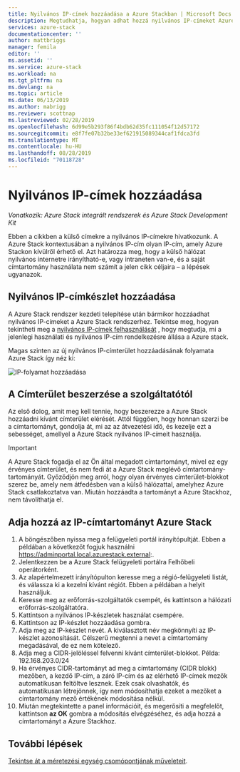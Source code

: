 ```yaml
---
title: Nyilvános IP-címek hozzáadása a Azure Stackban | Microsoft Docs
description: Megtudhatja, hogyan adhat hozzá nyilvános IP-címeket Azure Stackhoz.
services: azure-stack
documentationcenter: ''
author: mattbriggs
manager: femila
editor: ''
ms.assetid: ''
ms.service: azure-stack
ms.workload: na
ms.tgt_pltfrm: na
ms.devlang: na
ms.topic: article
ms.date: 06/13/2019
ms.author: mabrigg
ms.reviewer: scottnap
ms.lastreviewed: 02/28/2019
ms.openlocfilehash: 6d99e5b293f86f4bdb62d35fc111054f12d57172
ms.sourcegitcommit: e8f7fe07b32be33ef621915089344caf1fdca3fd
ms.translationtype: MT
ms.contentlocale: hu-HU
ms.lasthandoff: 08/28/2019
ms.locfileid: "70118728"
---
```

# <a name="add-public-ip-addresses"></a>Nyilvános IP-címek hozzáadása
*Vonatkozik: Azure Stack integrált rendszerek és Azure Stack Development Kit*  

Ebben a cikkben a külső címekre a nyilvános IP-címekre hivatkozunk. A Azure Stack kontextusában a nyilvános IP-cím olyan IP-cím, amely Azure Stackon kívülről érhető el. Azt határozza meg, hogy a külső hálózat nyilvános internetre irányítható-e, vagy intraneten van-e, és a saját címtartomány használata nem számít a jelen cikk céljaira – a lépések ugyanazok.

## <a name="add-a-public-ip-address-pool"></a>Nyilvános IP-címkészlet hozzáadása
A Azure Stack rendszer kezdeti telepítése után bármikor hozzáadhat nyilvános IP-címeket a Azure Stack rendszerhez. Tekintse meg, hogyan tekintheti meg a [nyilvános IP-címek felhasználását](azure-stack-viewing-public-ip-address-consumption.md) , hogy megtudja, mi a jelenlegi használati és nyilvános IP-cím rendelkezésre állása a Azure stack.

Magas szinten az új nyilvános IP-címterület hozzáadásának folyamata Azure Stack így néz ki:

 ![IP-folyamat hozzáadása](media/azure-stack-add-ips/flow.PNG)

## <a name="obtain-the-address-block-from-your-provider"></a>A Címterület beszerzése a szolgáltatótól
Az első dolog, amit meg kell tennie, hogy beszerezze a Azure Stack hozzáadni kívánt címterület elérését. Attól függően, hogy honnan szerzi be a címtartományt, gondolja át, mi az az átvezetési idő, és kezelje ezt a sebességet, amellyel a Azure Stack nyilvános IP-címeit használja.

> [!IMPORTANT]
> A Azure Stack fogadja el az Ön által megadott címtartományt, mivel ez egy érvényes címterület, és nem fedi át a Azure Stack meglévő címtartomány-tartományát. Győződjön meg arról, hogy olyan érvényes címterület-blokkot szerez be, amely nem átfedésben van a külső hálózattal, amelyhez Azure Stack csatlakoztatva van. Miután hozzáadta a tartományt a Azure Stackhoz, nem távolíthatja el.

## <a name="add-the-ip-address-range-to-azure-stack"></a>Adja hozzá az IP-címtartományt Azure Stack

1. A böngészőben nyissa meg a felügyeleti portál irányítópultját. Ebben a példában a következőt fogjuk használni https://adminportal.local.azurestack.external:.
2. Jelentkezzen be a Azure Stack felügyeleti portálra Felhőbeli operátorként.
3. Az alapértelmezett irányítópulton keresse meg a régió-felügyeleti listát, és válassza ki a kezelni kívánt régiót. Ebben a példában a helyit használjuk.
4. Keresse meg az erőforrás-szolgáltatók csempét, és kattintson a hálózati erőforrás-szolgáltatóra.
5. Kattintson a nyilvános IP-készletek használat csempére.
6. Kattintson az IP-készlet hozzáadása gombra.
7. Adja meg az IP-készlet nevét. A kiválasztott név megkönnyíti az IP-készlet azonosítását. Célszerű megtenni a nevet a címtartomány megadásával, de ez nem kötelező.
8. Adja meg a CIDR-jelöléssel felvenni kívánt címterület-blokkot. Példa: 192.168.203.0/24
9. Ha érvényes CIDR-tartományt ad meg a címtartomány (CIDR blokk) mezőben, a kezdő IP-cím, a záró IP-cím és az elérhető IP-címek mezők automatikusan feltöltve lesznek. Ezek csak olvashatók, és automatikusan létrejönnek, így nem módosíthatja ezeket a mezőket a címtartomány mező értékének módosítása nélkül.
10. Miután megtekintette a panel információit, és megerősíti a megfelelőt, kattintson **az OK** gombra a módosítás elvégzéséhez, és adja hozzá a címtartományt a Azure Stackhoz.


## <a name="next-steps"></a>További lépések 
[Tekintse át a méretezési egység csomópontjának műveleteit](azure-stack-node-actions.md).
